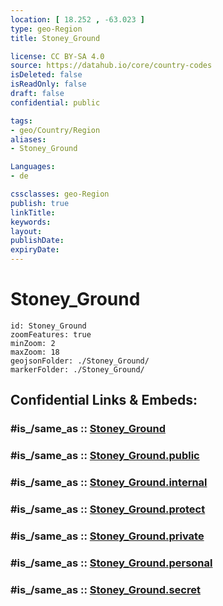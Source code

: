 ```yaml
---
location: [ 18.252 , -63.023 ] 
type: geo-Region
title: Stoney_Ground

license: CC BY-SA 4.0
source: https://datahub.io/core/country-codes
isDeleted: false
isReadOnly: false
draft: false
confidential: public

tags:
- geo/Country/Region
aliases:
- Stoney_Ground

Languages:
- de

cssclasses: geo-Region
publish: true
linkTitle: 
keywords: 
layout: 
publishDate: 
expiryDate: 
---
```


# Stoney_Ground

```leaflet
id: Stoney_Ground
zoomFeatures: true 
minZoom: 2 
maxZoom: 18
geojsonFolder: ./Stoney_Ground/
markerFolder: ./Stoney_Ground/
```


## Confidential Links & Embeds: 

### #is_/same_as :: [Stoney_Ground](/_Standards/Earth/Continent/America~Caribbean/Anguilla/Counties~Anguilla/Stoney_Ground.md) 

### #is_/same_as :: [Stoney_Ground.public](/_public/Earth/Continent/America~Caribbean/Anguilla/Counties~Anguilla/Stoney_Ground.public.md) 

### #is_/same_as :: [Stoney_Ground.internal](/_internal/Earth/Continent/America~Caribbean/Anguilla/Counties~Anguilla/Stoney_Ground.internal.md) 

### #is_/same_as :: [Stoney_Ground.protect](/_protect/Earth/Continent/America~Caribbean/Anguilla/Counties~Anguilla/Stoney_Ground.protect.md) 

### #is_/same_as :: [Stoney_Ground.private](/_private/Earth/Continent/America~Caribbean/Anguilla/Counties~Anguilla/Stoney_Ground.private.md) 

### #is_/same_as :: [Stoney_Ground.personal](/_personal/Earth/Continent/America~Caribbean/Anguilla/Counties~Anguilla/Stoney_Ground.personal.md) 

### #is_/same_as :: [Stoney_Ground.secret](/_secret/Earth/Continent/America~Caribbean/Anguilla/Counties~Anguilla/Stoney_Ground.secret.md)

